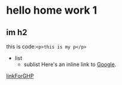 # hello home work 1
## im h2
this is code:`<p>this is my p</p>`


 * list
   *  sublist
 Here's an inline link to [Google](http://www.google.com/).
 
 [linkForGHP](https://nisimben.github.io/gitHW2/index.html)
